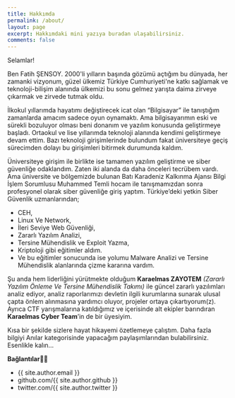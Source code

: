 ```yaml
---
title: Hakkımda
permalink: /about/
layout: page
excerpt: Hakkımdaki mini yazıya buradan ulaşabilirsiniz.
comments: false
---
```


Selamlar!

Ben Fatih ŞENSOY. 2000'li yılların başında gözümü açtığım bu dünyada, her zamanki vizyonum, güzel ülkemiz Türkiye Cumhuriyeti'ne katkı sağlamak ve teknoloji-bilişim alanında ülkemizi bu sonu gelmez yarışta daima zirveye çıkarmak ve zirvede tutmak oldu.

İlkokul yıllarımda hayatımı değiştirecek icat olan “Bilgisayar” ile tanıştığım zamanlarda amacım sadece oyun oynamaktı. Ama bilgisayarımın eski ve sürekli bozuluyor olması beni donanım ve yazılım konusunda geliştirmeye başladı. Ortaokul ve lise yıllarımda teknoloji alanında kendimi geliştirmeye devam ettim. Bazı teknoloji girişimlerinde bulundum fakat üniversiteye geçiş sürecimden dolayı bu girişimleri bitirmek durumunda kaldım. 

Üniversiteye girişim ile birlikte ise tamamen yazılım geliştirme ve siber güvenliğe odaklandım. Zaten iki alanda da daha önceleri tecrübem vardı. Ama üniversite ve bölgemizde bulunan Batı Karadeniz Kalkınma Ajansı Bilgi İşlem Sorumlusu Muhammed Temli hocam ile tanışmamızdan sonra profesyonel olarak siber güvenliğe giriş yaptım. Türkiye’deki yetkin Siber Güvenlik uzmanlarından;

- CEH,
- Linux Ve Network,
- İleri Seviye Web Güvenliği,
- Zararlı Yazılım Analizi,
- Tersine Mühendislik ve Exploit Yazma,
- Kriptoloji  gibi eğitimler aldım.
- Ve bu eğitimler sonucunda ise yolumu Malware Analizi ve Tersine Mühendislik alanlarında çizme kararına vardım.

Şu anda hem liderliğini yürütmekte olduğum **Karaelmas ZAYOTEM** *(Zararlı Yazılım Önleme Ve Tersine Mühendislik Takımı)* ile güncel zararlı yazılımları analiz ediyor, analiz raporlarımızı devletin ilgili kurumlarına sunarak ulusal çapta önlem alınmasına yardımcı oluyor, projeler ortaya çıkartıyorum(z). Ayrıca CTF yarışmalarına katıldığımız ve içerisinde alt ekipler barındıran **Karaelmas Cyber Team**’in de bir üyesiyim. 

Kısa bir şekilde sizlere hayat hikayemi özetlemeye çalıştım. Daha fazla bilgiyi Anılar kategorisinde yapacağım paylaşımlarından bulabilirsiniz. Esenlikle kalın…

**Bağlantılar👨‍💻**

- {{ site.author.email }}
- github.com/{{ site.author.github }}
- twitter.com/{{ site.author.twitter }}
